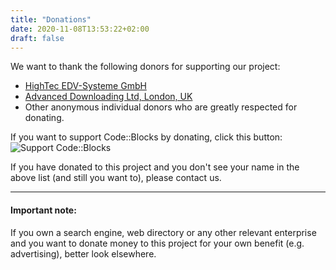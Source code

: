 ```yaml
---
title: "Donations"
date: 2020-11-08T13:53:22+02:00
draft: false
---
```

We want to thank the following donors for supporting our project:

 * [HighTec EDV-Systeme GmbH](http://www.hightec-rt.com/)
 * [Advanced Downloading Ltd, London, UK](http://www.aldownloading.com/)
 * Other anonymous individual donors who are greatly respected for donating.

If you want to support Code::Blocks by donating, click this button: ![](http://images.sourceforge.net/images/project-support.jpg "Support Code::Blocks")

If you have donated to this project and you don't see your name in the above list (and still you want to), please contact us.

---

#### Important note:
If you own a search engine, web directory or any other relevant enterprise and you want to donate money to this project for your own benefit (e.g. advertising), better look elsewhere. 
